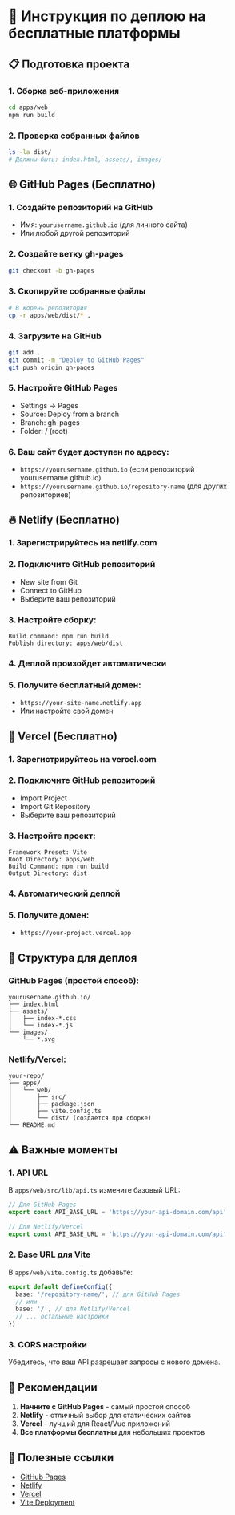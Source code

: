 # 🚀 Инструкция по деплою на бесплатные платформы

## 📋 Подготовка проекта

### 1. **Сборка веб-приложения**
```bash
cd apps/web
npm run build
```

### 2. **Проверка собранных файлов**
```bash
ls -la dist/
# Должны быть: index.html, assets/, images/
```

## 🌐 GitHub Pages (Бесплатно)

### 1. **Создайте репозиторий на GitHub**
- Имя: `yourusername.github.io` (для личного сайта)
- Или любой другой репозиторий

### 2. **Создайте ветку gh-pages**
```bash
git checkout -b gh-pages
```

### 3. **Скопируйте собранные файлы**
```bash
# В корень репозитория
cp -r apps/web/dist/* .
```

### 4. **Загрузите на GitHub**
```bash
git add .
git commit -m "Deploy to GitHub Pages"
git push origin gh-pages
```

### 5. **Настройте GitHub Pages**
- Settings → Pages
- Source: Deploy from a branch
- Branch: gh-pages
- Folder: / (root)

### 6. **Ваш сайт будет доступен по адресу:**
- `https://yourusername.github.io` (если репозиторий yourusername.github.io)
- `https://yourusername.github.io/repository-name` (для других репозиториев)

## 🔥 Netlify (Бесплатно)

### 1. **Зарегистрируйтесь на netlify.com**

### 2. **Подключите GitHub репозиторий**
- New site from Git
- Connect to GitHub
- Выберите ваш репозиторий

### 3. **Настройте сборку:**
```
Build command: npm run build
Publish directory: apps/web/dist
```

### 4. **Деплой произойдет автоматически**

### 5. **Получите бесплатный домен:**
- `https://your-site-name.netlify.app`
- Или настройте свой домен

## 🚀 Vercel (Бесплатно)

### 1. **Зарегистрируйтесь на vercel.com**

### 2. **Подключите GitHub репозиторий**
- Import Project
- Import Git Repository
- Выберите ваш репозиторий

### 3. **Настройте проект:**
```
Framework Preset: Vite
Root Directory: apps/web
Build Command: npm run build
Output Directory: dist
```

### 4. **Автоматический деплой**

### 5. **Получите домен:**
- `https://your-project.vercel.app`

## 📁 Структура для деплоя

### GitHub Pages (простой способ):
```
yourusername.github.io/
├── index.html
├── assets/
│   ├── index-*.css
│   └── index-*.js
└── images/
    └── *.svg
```

### Netlify/Vercel:
```
your-repo/
├── apps/
│   └── web/
│       ├── src/
│       ├── package.json
│       ├── vite.config.ts
│       └── dist/ (создается при сборке)
└── README.md
```

## ⚠️ Важные моменты

### 1. **API URL**
В `apps/web/src/lib/api.ts` измените базовый URL:
```typescript
// Для GitHub Pages
export const API_BASE_URL = 'https://your-api-domain.com/api'

// Для Netlify/Vercel
export const API_BASE_URL = 'https://your-api-domain.com/api'
```

### 2. **Base URL для Vite**
В `apps/web/vite.config.ts` добавьте:
```typescript
export default defineConfig({
  base: '/repository-name/', // для GitHub Pages
  // или
  base: '/', // для Netlify/Vercel
  // ... остальные настройки
})
```

### 3. **CORS настройки**
Убедитесь, что ваш API разрешает запросы с нового домена.

## 🎯 Рекомендации

1. **Начните с GitHub Pages** - самый простой способ
2. **Netlify** - отличный выбор для статических сайтов
3. **Vercel** - лучший для React/Vue приложений
4. **Все платформы бесплатны** для небольших проектов

## 🔗 Полезные ссылки

- [GitHub Pages](https://pages.github.com/)
- [Netlify](https://www.netlify.com/)
- [Vercel](https://vercel.com/)
- [Vite Deployment](https://vitejs.dev/guide/static-deploy.html) 